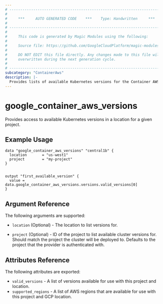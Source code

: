 ```yaml
---
# ----------------------------------------------------------------------------
#
#     ***     AUTO GENERATED CODE    ***    Type: Handwritten     ***
#
# ----------------------------------------------------------------------------
#
#     This code is generated by Magic Modules using the following:
#
#     Source file: https://github.com/GoogleCloudPlatform/magic-modules/tree/main/mmv1/third_party/terraform/website/docs/d/container_aws_versions.html.markdown
#
#     DO NOT EDIT this file directly. Any changes made to this file will be
#     overwritten during the next generation cycle.
#
# ----------------------------------------------------------------------------
subcategory: "ContainerAws"
description: |-
  Provides lists of available Kubernetes versions for the Container AWS resources.
---
```


# google_container_aws_versions

Provides access to available Kubernetes versions in a location for a given project.

## Example Usage

```hcl
data "google_container_aws_versions" "central1b" {
  location       = "us-west1"
  project        = "my-project"
}


output "first_available_version" {
  value = data.google_container_aws_versions.versions.valid_versions[0]
}
```

## Argument Reference

The following arguments are supported:

* `location` (Optional) - The location to list versions for.

* `project` (Optional) - ID of the project to list available cluster versions for. Should match the project the cluster will be deployed to.
  Defaults to the project that the provider is authenticated with.

## Attributes Reference

The following attributes are exported:

* `valid_versions` - A list of versions available for use with this project and location.
* `supported_regions` - A list of AWS regions that are available for use with this project and GCP location.
